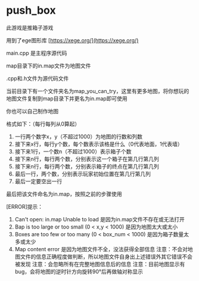 # push_box

此游戏是推箱子游戏

用到了ege图形库 [https://xege.org/](https://xege.org/)

main.cpp 是主程序源代码

map目录下的in.map文件为地图文件

.cpp和.h文件为源代码文件

当前目录下有一个文件夹名为map_you_can_try，这里有更多地图，将你想玩的地图文件复制到map目录下并更名为in.map即可使用

你也可以自己制作地图

格式如下：（每行每列从0算起）
1. 一行两个数字x，y（不超过1000）为地图的行数和列数
2. 接下来x行，每行y个数，每个数表示该格是什么（0代表地面，1代表墙）
3. 接下来1行，一个数n（不超过1000）表示箱子个数
4. 接下来n行，每行两个数，分别表示这一个箱子在第几行第几列
5. 接下来n行，每行两个数，分别表示箱子的终点在第几行第几列
6. 最后一行，两个数，分别表示玩家初始位置在第几行第几列
7. 最后一定要空出一行

最后把该文件命名为in.map，按照之前的步骤使用

[ERROR]提示：
1. Can't open: in.map Unable to load 是因为in.map文件不存在或无法打开
2. Bap is too large or too small (0 < x,y < 1000) 是因为地图太大或太小
3. Boxes are too few or too many (0 < box_num < 1000) 是因为箱子数量太多或太少
4. Map content error 是因为地图文件不全，没法获得全部信息
注意：不会对地图文件的信息正确程度做判断，所以地图文件自身出上述错误外其它错误不会被发现
注意：会忽略所有在完整地图信息后的信息
注意：目前地图显示有bug，会将地图的逆时针方向旋转90°后再做轴对称显示
